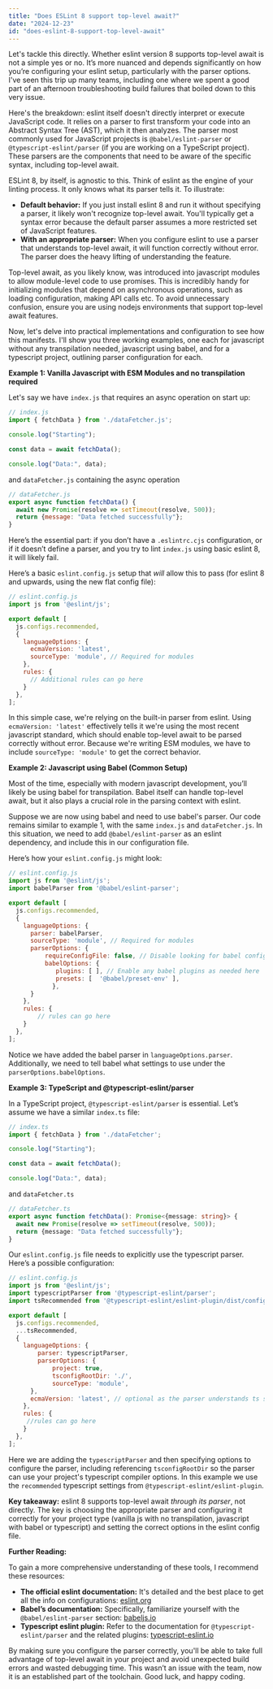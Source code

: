 ```yaml
---
title: "Does ESLint 8 support top-level await?"
date: "2024-12-23"
id: "does-eslint-8-support-top-level-await"
---
```


Let's tackle this directly. Whether eslint version 8 supports top-level await is not a simple yes or no. It’s more nuanced and depends significantly on how you’re configuring your eslint setup, particularly with the parser options. I've seen this trip up many teams, including one where we spent a good part of an afternoon troubleshooting build failures that boiled down to this very issue.

Here's the breakdown: eslint itself doesn't directly interpret or execute JavaScript code. It relies on a parser to first transform your code into an Abstract Syntax Tree (AST), which it then analyzes. The parser most commonly used for JavaScript projects is `@babel/eslint-parser` or `@typescript-eslint/parser` (if you are working on a TypeScript project). These parsers are the components that need to be aware of the specific syntax, including top-level await.

ESLint 8, by itself, is agnostic to this. Think of eslint as the engine of your linting process. It only knows what its parser tells it. To illustrate:

* **Default behavior:** If you just install eslint 8 and run it without specifying a parser, it likely won't recognize top-level await. You'll typically get a syntax error because the default parser assumes a more restricted set of JavaScript features.
* **With an appropriate parser:** When you configure eslint to use a parser that understands top-level await, it will function correctly without error. The parser does the heavy lifting of understanding the feature.

Top-level await, as you likely know, was introduced into javascript modules to allow module-level code to use promises. This is incredibly handy for initializing modules that depend on asynchronous operations, such as loading configuration, making API calls etc. To avoid unnecessary confusion, ensure you are using nodejs environments that support top-level await features.

Now, let's delve into practical implementations and configuration to see how this manifests. I'll show you three working examples, one each for javascript without any transpilation needed, javascript using babel, and for a typescript project, outlining parser configuration for each.

**Example 1: Vanilla Javascript with ESM Modules and no transpilation required**

Let's say we have `index.js` that requires an async operation on start up:

```javascript
// index.js
import { fetchData } from './dataFetcher.js';

console.log("Starting");

const data = await fetchData();

console.log("Data:", data);

```
and `dataFetcher.js` containing the async operation

```javascript
// dataFetcher.js
export async function fetchData() {
  await new Promise(resolve => setTimeout(resolve, 500));
  return {message: "Data fetched successfully"};
}

```

Here’s the essential part: if you don’t have a `.eslintrc.cjs` configuration, or if it doesn’t define a parser, and you try to lint `index.js` using basic eslint 8, it will likely fail.

Here’s a basic `eslint.config.js` setup that *will* allow this to pass (for eslint 8 and upwards, using the new flat config file):

```javascript
// eslint.config.js
import js from '@eslint/js';

export default [
  js.configs.recommended,
  {
    languageOptions: {
      ecmaVersion: 'latest',
      sourceType: 'module', // Required for modules
    },
    rules: {
      // Additional rules can go here
    }
  },
];
```
In this simple case, we're relying on the built-in parser from eslint. Using `ecmaVersion: 'latest'` effectively tells it we're using the most recent javascript standard, which should enable top-level await to be parsed correctly without error. Because we're writing ESM modules, we have to include `sourceType: 'module'` to get the correct behavior.

**Example 2: Javascript using Babel (Common Setup)**

Most of the time, especially with modern javascript development, you’ll likely be using babel for transpilation. Babel itself can handle top-level await, but it also plays a crucial role in the parsing context with eslint.

Suppose we are now using babel and need to use babel's parser. Our code remains similar to example 1, with the same `index.js` and `dataFetcher.js`. In this situation, we need to add `@babel/eslint-parser` as an eslint dependency, and include this in our configuration file.

Here’s how your `eslint.config.js` might look:

```javascript
// eslint.config.js
import js from '@eslint/js';
import babelParser from '@babel/eslint-parser';

export default [
  js.configs.recommended,
  {
    languageOptions: {
      parser: babelParser,
      sourceType: 'module', // Required for modules
      parserOptions: {
          requireConfigFile: false, // Disable looking for babel config as we are using it through eslint
          babelOptions: {
             plugins: [ ], // Enable any babel plugins as needed here
             presets: [  '@babel/preset-env' ],
            },
      }
    },
    rules: {
        // rules can go here
    }
  },
];

```
Notice we have added the babel parser in `languageOptions.parser`. Additionally, we need to tell babel what settings to use under the `parserOptions.babelOptions`.

**Example 3: TypeScript and @typescript-eslint/parser**

In a TypeScript project, `@typescript-eslint/parser` is essential.  Let’s assume we have a similar `index.ts` file:

```typescript
// index.ts
import { fetchData } from './dataFetcher';

console.log("Starting");

const data = await fetchData();

console.log("Data:", data);
```
and `dataFetcher.ts`
```typescript
// dataFetcher.ts
export async function fetchData(): Promise<{message: string}> {
  await new Promise(resolve => setTimeout(resolve, 500));
  return {message: "Data fetched successfully"};
}
```
Our `eslint.config.js` file needs to explicitly use the typescript parser. Here’s a possible configuration:

```javascript
// eslint.config.js
import js from '@eslint/js';
import typescriptParser from '@typescript-eslint/parser';
import tsRecommended from '@typescript-eslint/eslint-plugin/dist/configs/recommended';

export default [
  js.configs.recommended,
  ...tsRecommended,
  {
    languageOptions: {
        parser: typescriptParser,
        parserOptions: {
            project: true,
            tsconfigRootDir: './',
            sourceType: 'module',
      },
      ecmaVersion: 'latest', // optional as the parser understands ts syntax
    },
    rules: {
     //rules can go here
    }
  },
];
```

Here we are adding the `typescriptParser` and then specifying options to configure the parser, including referencing `tsconfigRootDir` so the parser can use your project's typescript compiler options. In this example we use the `recommended` typescript settings from `@typescript-eslint/eslint-plugin`.

**Key takeaway:** eslint 8 supports top-level await *through its parser*, not directly. The key is choosing the appropriate parser and configuring it correctly for your project type (vanilla js with no transpilation, javascript with babel or typescript) and setting the correct options in the eslint config file.

**Further Reading:**

To gain a more comprehensive understanding of these tools, I recommend these resources:

*   **The official eslint documentation:** It's detailed and the best place to get all the info on configurations: [eslint.org](https://eslint.org/docs/latest/)
*   **Babel’s documentation:** Specifically, familiarize yourself with the `@babel/eslint-parser` section: [babeljs.io](https://babeljs.io/docs/)
*   **Typescript eslint plugin:**  Refer to the documentation for `@typescript-eslint/parser` and the related plugins: [typescript-eslint.io](https://typescript-eslint.io/docs/)

By making sure you configure the parser correctly, you'll be able to take full advantage of top-level await in your project and avoid unexpected build errors and wasted debugging time. This wasn’t an issue with the team, now it is an established part of the toolchain. Good luck, and happy coding.
